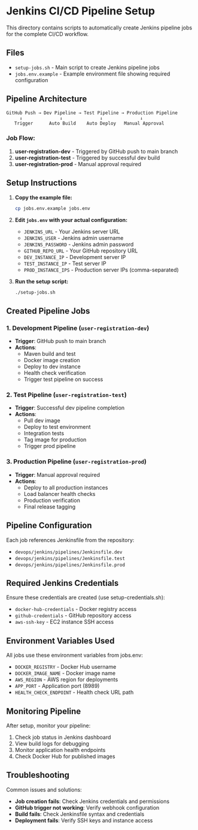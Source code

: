 # Jenkins CI/CD Pipeline Setup

This directory contains scripts to automatically create Jenkins pipeline jobs for the complete CI/CD workflow.

## Files

- `setup-jobs.sh` - Main script to create Jenkins pipeline jobs
- `jobs.env.example` - Example environment file showing required configuration

## Pipeline Architecture

```
GitHub Push → Dev Pipeline → Test Pipeline → Production Pipeline
     ↓              ↓              ↓              ↓
   Trigger      Auto Build    Auto Deploy   Manual Approval
```

### Job Flow:
1. **user-registration-dev** - Triggered by GitHub push to main branch
2. **user-registration-test** - Triggered by successful dev build 
3. **user-registration-prod** - Manual approval required

## Setup Instructions

1. **Copy the example file:**
   ```bash
   cp jobs.env.example jobs.env
   ```

2. **Edit `jobs.env` with your actual configuration:**
   - `JENKINS_URL` - Your Jenkins server URL
   - `JENKINS_USER` - Jenkins admin username  
   - `JENKINS_PASSWORD` - Jenkins admin password
   - `GITHUB_REPO_URL` - Your GitHub repository URL
   - `DEV_INSTANCE_IP` - Development server IP
   - `TEST_INSTANCE_IP` - Test server IP
   - `PROD_INSTANCE_IPS` - Production server IPs (comma-separated)

3. **Run the setup script:**
   ```bash
   ./setup-jobs.sh
   ```

## Created Pipeline Jobs

### 1. Development Pipeline (`user-registration-dev`)
- **Trigger**: GitHub push to main branch
- **Actions**: 
  - Maven build and test
  - Docker image creation
  - Deploy to dev instance
  - Health check verification
  - Trigger test pipeline on success

### 2. Test Pipeline (`user-registration-test`)
- **Trigger**: Successful dev pipeline completion
- **Actions**:
  - Pull dev image
  - Deploy to test environment
  - Integration tests
  - Tag image for production
  - Trigger prod pipeline

### 3. Production Pipeline (`user-registration-prod`)
- **Trigger**: Manual approval required
- **Actions**:
  - Deploy to all production instances
  - Load balancer health checks
  - Production verification
  - Final release tagging

## Pipeline Configuration

Each job references Jenkinsfile from the repository:
- `devops/jenkins/pipelines/Jenkinsfile.dev`
- `devops/jenkins/pipelines/Jenkinsfile.test`  
- `devops/jenkins/pipelines/Jenkinsfile.prod`

## Required Jenkins Credentials

Ensure these credentials are created (use setup-credentials.sh):
- `docker-hub-credentials` - Docker registry access
- `github-credentials` - GitHub repository access
- `aws-ssh-key` - EC2 instance SSH access

## Environment Variables Used

All jobs use these environment variables from jobs.env:
- `DOCKER_REGISTRY` - Docker Hub username
- `DOCKER_IMAGE_NAME` - Docker image name
- `AWS_REGION` - AWS region for deployments
- `APP_PORT` - Application port (8989)
- `HEALTH_CHECK_ENDPOINT` - Health check URL path

## Monitoring Pipeline

After setup, monitor your pipeline:
1. Check job status in Jenkins dashboard
2. View build logs for debugging
3. Monitor application health endpoints
4. Check Docker Hub for published images

## Troubleshooting

Common issues and solutions:
- **Job creation fails**: Check Jenkins credentials and permissions
- **GitHub trigger not working**: Verify webhook configuration
- **Build fails**: Check Jenkinsfile syntax and credentials
- **Deployment fails**: Verify SSH keys and instance access
